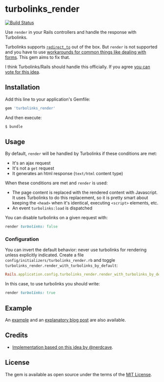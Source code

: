 # turbolinks_render

[![Build Status](https://travis-ci.org/jorgemanrubia/turbolinks_render.svg?branch=master)](https://travis-ci.org/jorgemanrubia/turbolinks_render)

Use `render` in your Rails controllers and handle the response with Turbolinks. 

Turbolinks supports [`redirect_to`](https://github.com/turbolinks/turbolinks/blob/master/README.md#redirecting-after-a-form-submission) out of the box. But `render` is not supported and you have to use [workarounds for common things like dealing with forms](https://github.com/turbolinks/turbolinks/issues/85). This gem aims to fix that. 

I think Turbolinks/Rails should handle this officially. If you agree [you can vote for this idea](https://github.com/turbolinks/turbolinks-rails/issues/40).

## Installation
Add this line to your application's Gemfile:

```ruby
gem 'turbolinks_render'
```

And then execute:
```bash
$ bundle
```

## Usage

By default, `render` will be handled by Turbolinks if these conditions are met:

- It's an ajax request
- It's not a `get` request
- It generates an html response (`text/html` content type)

When these conditions are met and `render` is used:

- The page content is replaced with the rendered content with Javascript. It uses Turbolinks to do this replacement, so it is pretty smart about keeping the `<head>` when it's identical, executing `<script>` elements, etc.
- An event `turbolinks:load` is dispatched

You can disable turbolinks on a given request with: 

```ruby
render turbolinks: false
```

### Configuration

You can invert the default behavior: never use turbolinks for rendering unless explicitly indicated. Create a file `config/initializers/turbolinks_render.rb` and toggle `turbolinks_render.render_with_turbolinks_by_default`:

```ruby
Rails.application.config.turbolinks_render.render_with_turbolinks_by_default = false
```

In this case, to use turbolinks you should write:

```ruby
render turbolinks: true
```

## Example 

An [example](https://github.com/jorgemanrubia/rails-form-validations-example) and an [explanatory blog post](https://www.jorgemanrubia.com/2019/02/16/form-validations-with-html5-and-modern-rails/) are also available.

## Credits

- [Implementation based on this idea by @nerdcave](https://github.com/turbolinks/turbolinks/issues/85#issuecomment-298347900).  

## License
The gem is available as open source under the terms of the [MIT License](https://opensource.org/licenses/MIT).

